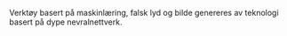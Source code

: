 Verktøy basert på maskinlæring, falsk lyd og bilde genereres av teknologi basert på dype nevralnettverk.